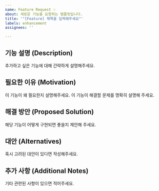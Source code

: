 ```yaml
---
name: Feature Request ✨
about: 새로운 기능을 요청하는 템플릿입니다.
title: '"[Feature] 제목을 입력해주세요"'
labels: enhancement
assignees: ''

---
```


## 기능 설명 (Description)
추가하고 싶은 기능에 대해 간략하게 설명해주세요.

## 필요한 이유 (Motivation)
이 기능이 왜 필요한지 설명해주세요. 이 기능이 해결할 문제를 명확히 설명해 주세요.

## 해결 방안 (Proposed Solution)
해당 기능이 어떻게 구현되면 좋을지 제안해 주세요.

## 대안 (Alternatives)
혹시 고려된 대안이 있다면 작성해주세요.

## 추가 사항 (Additional Notes)
기타 관련된 사항이 있으면 적어주세요.
